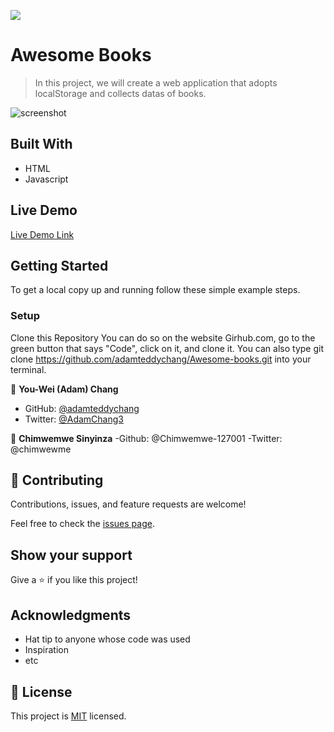 ![](https://img.shields.io/badge/Microverse-blueviolet)

# Awesome Books

> In this project, we will create a web application that adopts localStorage and collects datas of books.

![screenshot](./app_screenshot.png)



## Built With

- HTML
- Javascript


## Live Demo

[Live Demo Link](https://livedemo.com)


## Getting Started




To get a local copy up and running follow these simple example steps.



### Setup

Clone this Repository
You can do so on the website Girhub.com, go to the green button that says "Code", click on it, and clone it.
You can also type git clone https://github.com/adamteddychang/Awesome-books.git into your terminal.





👤 **You-Wei (Adam) Chang**

- GitHub: [@adamteddychang](https://github.com/adamteddychang)
- Twitter: [@AdamChang3](https://twitter.com/AdamChang3)

👤 **Chimwemwe Sinyinza**
-Github: @Chimwemwe-127001
-Twitter: @chimwewme



## 🤝 Contributing

Contributions, issues, and feature requests are welcome!

Feel free to check the [issues page](../../issues/).

## Show your support

Give a ⭐️ if you like this project!

## Acknowledgments

- Hat tip to anyone whose code was used
- Inspiration
- etc

## 📝 License

This project is [MIT](./MIT.md) licensed.